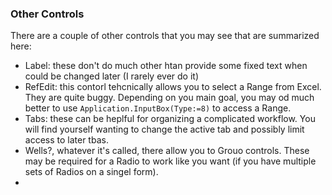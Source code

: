 ### Other Controls

There are a couple of other controls that you may see that are summarized here:

- Label: these don't do much other htan provide some fixed text when could be changed later (I rarely ever do it)
- RefEdit: this contorl tehcnically allows you to select a Range from Excel. They are quite buggy. Depending on you main goal, you may od much better to use `Application.InputBox(Type:=8)` to access a Range.
- Tabs: these can be heplful for organizing a complicated workflow. You will find yourself wanting to change the active tab and possibly limit access to later tbas.
- Wells?, whatever it's called, there allow you to Grouo controls. These may be required for a Radio to work like you want (if you have multiple sets of Radios on a singel form).
-
